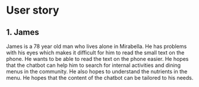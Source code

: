 # User story

## 1. James 

James is a 78 year old man who lives alone in Mirabella. He has problems with his eyes which makes it difficult for him to read the small text on the phone. He wants to be able to read the text on the phone easier. He hopes that the chatbot can help him to search for internal activities and dining menus in the community. He also hopes to understand the nutrients in the menu. He hopes that the content of the chatbot can be tailored to his needs. 

